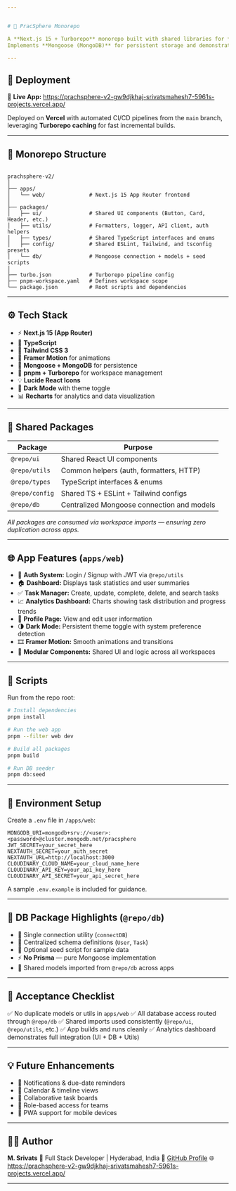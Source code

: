 ```yaml
---


# 🧩 PracSphere Monorepo

A **Next.js 15 + Turborepo** monorepo built with shared libraries for **UI**, **Utils**, **Types**, **Config**, and **Database**.  
Implements **Mongoose (MongoDB)** for persistent storage and demonstrates a complete **task management workflow** using shared packages across the repo.

---
```


## 🚀 Deployment

🔗 **Live App:** https://prachsphere-v2-gw9djkhaj-srivatsmahesh7-5961s-projects.vercel.app/

Deployed on **Vercel** with automated CI/CD pipelines from the `main` branch, leveraging **Turborepo caching** for fast incremental builds.

---

## 📂 Monorepo Structure

```

prachsphere-v2/
│
├── apps/
│   └── web/              # Next.js 15 App Router frontend
│
├── packages/
│   ├── ui/               # Shared UI components (Button, Card, Header, etc.)
│   ├── utils/            # Formatters, logger, API client, auth helpers
│   ├── types/            # Shared TypeScript interfaces and enums
│   ├── config/           # Shared ESLint, Tailwind, and tsconfig presets
│   └── db/               # Mongoose connection + models + seed scripts
│
├── turbo.json            # Turborepo pipeline config
├── pnpm-workspace.yaml   # Defines workspace scope
└── package.json          # Root scripts and dependencies

````

---

## ⚙️ Tech Stack

- ⚡ **Next.js 15 (App Router)**
- 🧠 **TypeScript**
- 🎨 **Tailwind CSS 3**
- 🎥 **Framer Motion** for animations
- 🧩 **Mongoose + MongoDB** for persistence
- 🚀 **pnpm + Turborepo** for workspace management
- 💡 **Lucide React Icons**
- 🌙 **Dark Mode** with theme toggle
- 📊 **Recharts** for analytics and data visualization

---

## 🧱 Shared Packages

| Package | Purpose |
|----------|----------|
| `@repo/ui` | Shared React UI components |
| `@repo/utils` | Common helpers (auth, formatters, HTTP) |
| `@repo/types` | TypeScript interfaces & enums |
| `@repo/config` | Shared TS + ESLint + Tailwind configs |
| `@repo/db` | Centralized Mongoose connection and models |

_All packages are consumed via workspace imports — ensuring zero duplication across apps._

---

## 🌐 App Features (`apps/web`)

- 🔐 **Auth System:** Login / Signup with JWT via `@repo/utils`
- 🏠 **Dashboard:** Displays task statistics and user summaries
- ✅ **Task Manager:** Create, update, complete, delete, and search tasks
- 📈 **Analytics Dashboard:** Charts showing task distribution and progress trends
- 👤 **Profile Page:** View and edit user information
- 🌗 **Dark Mode:** Persistent theme toggle with system preference detection
- 🎞️ **Framer Motion:** Smooth animations and transitions
- 🧩 **Modular Components:** Shared UI and logic across all workspaces

---

## 🧰 Scripts

Run from the repo root:

```bash
# Install dependencies
pnpm install

# Run the web app
pnpm --filter web dev

# Build all packages
pnpm build

# Run DB seeder
pnpm db:seed
````

---

## 🌿 Environment Setup

Create a `.env` file in `/apps/web`:

```
MONGODB_URI=mongodb+srv://<user>:<password>@cluster.mongodb.net/pracsphere
JWT_SECRET=your_secret_here
NEXTAUTH_SECRET=your_auth_secret
NEXTAUTH_URL=http://localhost:3000
CLOUDINARY_CLOUD_NAME=your_cloud_name_here
CLOUDINARY_API_KEY=your_api_key_here
CLOUDINARY_API_SECRET=your_api_secret_here
```

A sample `.env.example` is included for guidance.

---

## 🧩 DB Package Highlights (`@repo/db`)

* 🔌 Single connection utility (`connectDB`)
* 🧱 Centralized schema definitions (`User`, `Task`)
* 🌱 Optional seed script for sample data
* ⚡ **No Prisma** — pure Mongoose implementation
* 🔁 Shared models imported from `@repo/db` across apps

---

## 🧭 Acceptance Checklist

✅ No duplicate models or utils in `apps/web`
✅ All database access routed through `@repo/db`
✅ Shared imports used consistently (`@repo/ui`, `@repo/utils`, etc.)
✅ App builds and runs cleanly
✅ Analytics dashboard demonstrates full integration (UI + DB + Utils)

---

## 💡 Future Enhancements

* 🔔 Notifications & due-date reminders
* 📅 Calendar & timeline views
* 🧩 Collaborative task boards
* 👥 Role-based access for teams
* 📲 PWA support for mobile devices

---

## 👨‍💻 Author

**M. Srivats**
💼 Full Stack Developer | Hyderabad, India
🔗 [GitHub Profile](https://github.com/Srivats7112004)
🌐 https://prachsphere-v2-gw9djkhaj-srivatsmahesh7-5961s-projects.vercel.app/

---




